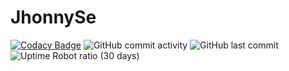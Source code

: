 # JhonnySe  
[![Codacy Badge](https://api.codacy.com/project/badge/Grade/8ce5a835f2be466a867219d9cf70e363)](https://www.codacy.com/manual/JhonnyLi/JhonnySe?utm_source=github.com&amp;utm_medium=referral&amp;utm_content=JhonnyLi/JhonnySe&amp;utm_campaign=Badge_Grade)
![GitHub commit activity](https://img.shields.io/github/commit-activity/w/jhonnyli/jhonnyse)
![GitHub last commit](https://img.shields.io/github/last-commit/jhonnyli/JhonnySe)
![Uptime Robot ratio (30 days)](https://img.shields.io/uptimerobot/ratio/m783999589-e74d5c9eba05936bcf033c6a)
